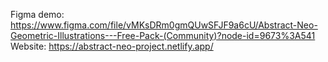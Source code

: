 Figma demo: https://www.figma.com/file/vMKsDRm0gmQUwSFJF9a6cU/Abstract-Neo-Geometric-Illustrations---Free-Pack-(Community)?node-id=9673%3A541
Website: <a href="https://abstract-neo-project.netlify.app/"> https://abstract-neo-project.netlify.app/ </a>
